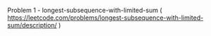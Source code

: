 Problem 1 - longest-subsequence-with-limited-sum ( https://leetcode.com/problems/longest-subsequence-with-limited-sum/description/ )